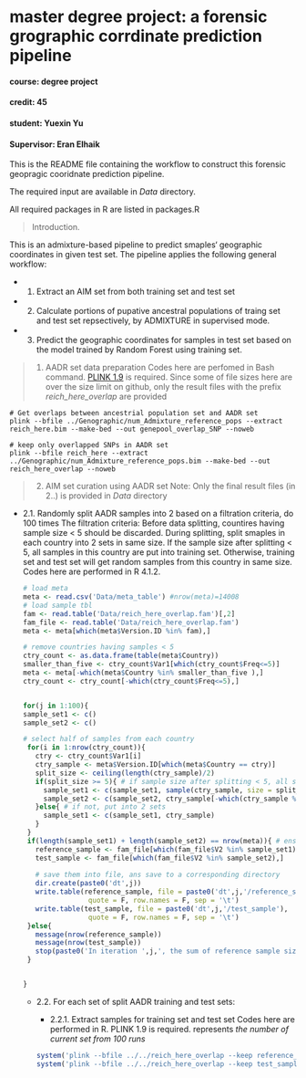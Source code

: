 # master degree project: a forensic grographic corrdinate prediction pipeline
#### course: degree project
#### credit: 45
#### student: Yuexin Yu
#### Supervisor: Eran Elhaik

This is the README file containing the workflow to construct this forensic geopragic cooridnate prediction pipeline.

The required input are available in *Data* directory.

All required packages in R are listed in packages.R

> Introduction. 

  This is an admixture-based pipeline to predict smaples‘ geographic coordinates in given test set. The pipeline applies the following general workflow:  
  * 1. Extract an AIM set from both training set and test set
  * 2. Calculate portions of pupative ancestral populations of traing set and test set repsectively, by ADMIXTURE in supervised mode.
  * 3. Predict the geographic coordinates for samples in test set based on the model trained by Random Forest using training set.   
  
  
> 1. AADR set data preparation
  Codes here are perfomed in Bash command. [PLINK 1.9](https://www.cog-genomics.org/plink/1.9/) is required. Since some of file sizes here are over the size limit on github, only the result files with the prefix *reich_here_overlap* are provided
  ```console
  # Get overlaps between ancestrial population set and AADR set
  plink --bfile ../Genographic/num_Admixture_reference_pops --extract reich_here.bim --make-bed --out genepool_overlap_SNP --noweb
  
  # keep only overlapped SNPs in AADR set
  plink --bfile reich_here --extract ../Genographic/num_Admixture_reference_pops.bim --make-bed --out reich_here_overlap --noweb
  ```
  
> 2. AIM set curation using AADR set 
Note: Only the final result files (in 2..) is provided in *Data* directory
* 2.1. Randomly split AADR samples into 2 based on a filtration criteria, do 100 times
  The filtration criteria:
  Before data splitting, countires having sample size < 5 should be discarded.
  During splitting, split smaples in each country into 2 sets in same size. If the sample size after splitting < 5, all samples in this country are put into training set. Otherwise, training set and test set will get random samples from this country in same size.
  Codes here are performed in R 4.1.2. 
  ```r
  # load meta
  meta <- read.csv('Data/meta_table') #nrow(meta)=14008
  # load sample tbl
  fam <- read.table('Data/reich_here_overlap.fam')[,2] 
  fam_file <- read.table('Data/reich_here_overlap.fam')
  meta <- meta[which(meta$Version.ID %in% fam),] 

  # remove countries having samples < 5
  ctry_count <- as.data.frame(table(meta$Country))
  smaller_than_five <- ctry_count$Var1[which(ctry_count$Freq<=5)]
  meta <- meta[-which(meta$Country %in% smaller_than_five ),] 
  ctry_count <- ctry_count[-which(ctry_count$Freq<=5),] 


  for(j in 1:100){
  sample_set1 <- c()
  sample_set2 <- c()
  
  # select half of samples from each country
   for(i in 1:nrow(ctry_count)){
     ctry <- ctry_count$Var1[i]
     ctry_sample <- meta$Version.ID[which(meta$Country == ctry)]
     split_size <- ceiling(length(ctry_sample)/2)
     if(split_size >= 5){ # if sample size after splitting < 5, all samples in this country are put into training set
       sample_set1 <- c(sample_set1, sample(ctry_sample, size = split_size))
       sample_set2 <- c(sample_set2, ctry_sample[-which(ctry_sample %in% sample_set1)])
     }else{ # if not, put into 2 sets
       sample_set1 <- c(sample_set1, ctry_sample)
     }
   }
   if(length(sample_set1) + length(sample_set2) == nrow(meta)){ # ensure no sample missing
     reference_sample <- fam_file[which(fam_file$V2 %in% sample_set1),]
     test_sample <- fam_file[which(fam_file$V2 %in% sample_set2),]
      
     # save them into file, ans save to a corresponding directory
     dir.create(paste0('dt',j))
     write.table(reference_sample, file = paste0('dt',j,'/reference_sample'),
                  quote = F, row.names = F, sep = '\t')
     write.table(test_sample, file = paste0('dt',j,'/test_sample'),
                  quote = F, row.names = F, sep = '\t')
   }else{
     message(nrow(reference_sample))
     message(nrow(test_sample))
     stop(paste0('In iteration ',j,', the sum of reference sample size and test sample size is not equal to the size of Reich dataset'))
   }
  
  
  }

  ```
  
  * 2.2. For each set of split AADR training and test sets:
     + 2.2.1. Extract samples for training set and test set
     Codes here are performed in R. PLINK 1.9 is required. *<num>* represents *the number of current set from 100 runs*
     
     ```r
     system('plink --bfile ../../reich_here_overlap --keep reference_sample --make-bed --out reference_reich --noweb')
     system('plink --bfile ../../reich_here_overlap --keep test_sample --make-bed --out test_reich --noweb')

     ```


